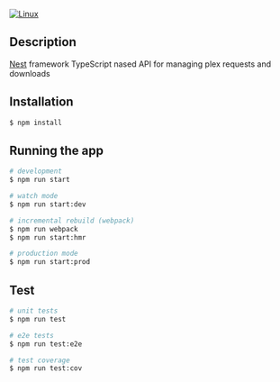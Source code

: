 
[travis-image]: https://travis-ci.com/tfitz237/plreq-api.svg?token=bxzXjTA2rnhJbofDQZWN&branch=master
[travis-url]: https://travis-ci.org/tfitz237/plreq-api
  

<a href="https://travis-ci.com/tfitz237/plreq-api"><img src="https://travis-ci.com/tfitz237/plreq-api.svg?token=bxzXjTA2rnhJbofDQZWN&branch=master" alt="Linux" /></a>

</p>
  <!--[![Backers on Open Collective](https://opencollective.com/nest/backers/badge.svg)](https://opencollective.com/nest#backer)
  [![Sponsors on Open Collective](https://opencollective.com/nest/sponsors/badge.svg)](https://opencollective.com/nest#sponsor)-->

## Description

[Nest](https://github.com/nestjs/nest) framework TypeScript nased API for managing plex requests and downloads

## Installation

```bash
$ npm install
```

## Running the app

```bash
# development
$ npm run start

# watch mode
$ npm run start:dev

# incremental rebuild (webpack)
$ npm run webpack
$ npm run start:hmr

# production mode
$ npm run start:prod
```

## Test

```bash
# unit tests
$ npm run test

# e2e tests
$ npm run test:e2e

# test coverage
$ npm run test:cov
```
